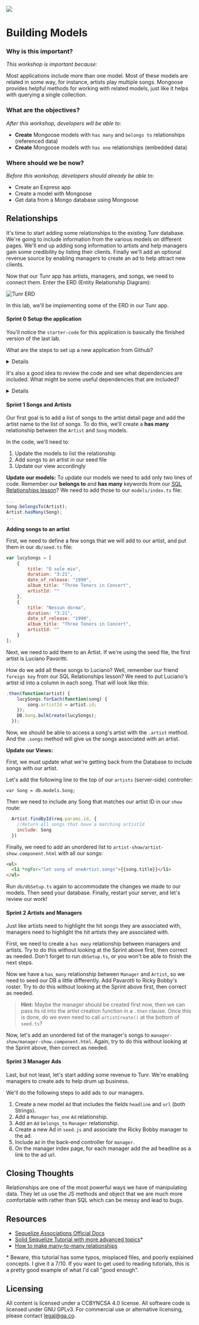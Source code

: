 <!--
Creator: JP Barela / Zeb Girouard
Market: Denver
-->

![](https://ga-dash.s3.amazonaws.com/production/assets/logo-9f88ae6c9c3871690e33280fcf557f33.png)

# Building Models

### Why is this important?
<!-- framing the "why" in big-picture/real world examples -->
*This workshop is important because:*

Most applications include more than one model. Most of these models are related in some 
way, for instance, artists play multiple songs. Mongoose provides helpful methods for working with related models, just like it helps with querying a single collection.

### What are the objectives?
<!-- specific/measurable goal for students to achieve -->
*After this workshop, developers will be able to:*

- **Create** Mongoose models with ``has many`` and ``belongs to`` relationships (referenced data)
- **Create** Mongoose models with ``has one`` relationships (embedded data)

### Where should we be now?
<!-- call out the skills that are prerequisites -->
*Before this workshop, developers should already be able to:*

- Create an Express app
- Create a model with Mongoose
- Get data from a Mongo database using Mongoose

## Relationships 

It's time to start adding some relationships to the existing Tunr database. We're going to 
include information from the various models on different pages. We'll end up adding 
song information to artists and help managers gain some credibility by listing their 
clients. Finally we'll add an optional revenue source by enabling managers to create an ad 
to help attract new clients.

Now that our Tunr app has artists, managers, and songs, we need to connect them. Enter the ERD (Entity Relationship Diagram): 

![Tunr ERD](tunr_erd.png)

In this lab, we'll be implementing some of the ERD in our Tunr app.

#### Sprint 0 Setup the application

You'll notice the `starter-code` for this application is basically the finished version of the last lab.

What are the steps to set up a new application from Github?

<details>
Fork/clone the repo, `npm install` in `back-end` and run `node db/seed.js` and `node server.js`.  And then `npm install` in `front-end` and run `ng serve`.
</details>

It's also a good idea to review the code and see what dependencies are included. What might be some useful dependencies that are included?

<details>
express, mongoose, dotenv, body-parser
</details>

#### Sprint 1 Songs and Artists 
Our first goal is to add a list of songs to the artist detail page and add the artist name
to the list of songs. To do this, we'll create a **has many** relationship between the 
``Artist`` and ``Song`` models.

In the code, we'll need to:

1. Update the models to list the relationship
2. Add songs to an artist in our seed file
3. Update our view accordingly


__Update our models:__
To update our models we need to add only two lines of code. Remember our **belongs to** and **has many** keywords from our [SQL Relationships lesson](https://github.com/den-materials/joins-and-more)? We need to add those to our ``models/index.ts`` file:

```js
...
Song.belongsTo(Artist);
Artist.hasMany(Song);
...
```

__Adding songs to an artist__

First, we need to define a few songs that we will add to our artist, and put them in our `db/seed.ts` file:

```js
var lucySongs = [
	{
		title: "O sole mio",
		duration: "3:21",
		date_of_release: "1990",
		album_title: "Three Tenors in Concert",
		artistId: ""
	},
	{
		title: "Nessun dorma",
		duration: "3:21",
		date_of_release: "1990",
		album_title: "Three Tenors in Concert",
		artistId: ""
	}
];
```

Next, we need to add them to an Artist. If we're using the seed file, the first artist is Luciano Pavoritti.

How do we add all these songs to Luciano?  Well, remember our friend `foreign key` from our SQL Relationships lesson?
We need to put Luciano's artist id into a column in each song.  That will look like this:

```js
.then(function(artist) {
  	lucySongs.forEach(function(song) {
  		song.artistId = artist.id;
  	});
  	DB.Song.bulkCreate(lucySongs);
  });
```

Now, we should be able to access a song's artist with the ``.artist`` method. And the ``.songs`` method will 
give us the songs associated with an artist.

__Update our Views:__

First, we must update what we're getting back from the Database to include songs with our artist.

Let's add the following line to the top of our `artists` (server-side) controller:

`var Song = db.models.Song;`

Then we need to include any Song that matches our artist ID in our `show` route:

```js
  Artist.findById(req.params.id, {
    //Return all songs that have a matching artistId
    include: Song
  })
```

Finally, we need to add an unordered list to ``artist-show/artist-show.component.html`` with all our songs: 
```html
<ul>
  <li *ngFor="let song of oneArtist.songs">{{song.title}}</li>
</ul>
```

Run `db/dbSetup.ts` again to accommodate the changes we made to our models.  Then seed your database.  Finally, restart your server, and let's review our work!

#### Sprint 2 Artists and Managers

Just like artists need to highlight the hit songs they are associated with, managers need to highlight the hit artists they are associated with.

First, we need to create a ``has many`` relationship between managers and artists. Try to do 
this without looking at the Sprint above first, then correct as needed. Don't forget to run `dbSetup.ts`, or you won't be able to finish the next steps.

Now we have a ``has_many`` relationship between ``Manager`` and ``Artist``, so we need to seed our DB a little differently.  Add Pavarotti to Ricky Bobby's roster. Try to do this without looking at the Sprint above first, then correct as needed.

>**Hint:** Maybe the manager should be created first now, then we can pass its id into the artist creation function in a `.then` clause.  Once this is done, do we even need to call `artistCreate()` at the bottom of `seed.ts`?

Now, let's add an unordered list of the manager's songs to `manager-show/manager-show.component.html`.  Again, try to do this without looking at the Sprint above, then correct as needed.

#### Sprint 3 Manager Ads
Last, but not least, let's start adding some revenue to Tunr. We're enabling managers to create
ads to help drum up business.

We'll do the following steps to add ads to our managers.

1. Create a new model ``Ad`` that includes the fields ``headline`` and ``url`` (both Strings).
2. Add a  ``Manager`` ``has_one`` ``Ad`` relationship.
3. Add an ``Ad`` ``belongs_to`` ``Manager`` relationship. 
4. Create a new Ad in `seed.js` and associate the Ricky Bobby manager to the ad.
5. Include `Ad` in the back-end controller for `manager`.
6. On the manager index page, for each manager add the ad headline as a link to the ad url.

## Closing Thoughts
Relationships are one of the most powerful ways we have of manipulating data. They let us 
use the JS methods and object that we are much more comfortable with rather than SQL which 
can be messy and lead to bugs.

## Resources

- [Sequelize Associations Official Docs](http://docs.sequelizejs.com/en/v3/docs/associations/)
- [Solid Sequelize Tutorial with more advanced topics](https://scotch.io/tutorials/creating-an-angularjs-application-with-sequelize-part-1)\*
- [How to make many-to-many relationships](http://docs.sequelizejs.com/en/latest/api/associations/belongs-to-many/)

\* Beware, this tutorial has some typos, misplaced files, and poorly explained concepts.  I give it a 7/10.  If you want to get used to reading tutorials, this is a pretty good example of what I'd call "good enough".

## Licensing

All content is licensed under a CC­BY­NC­SA 4.0 license. All software code is licensed under GNU GPLv3. For commercial use or alternative licensing, please contact <a href="mailto:legal@ga.co">legal@ga.co</a>.
